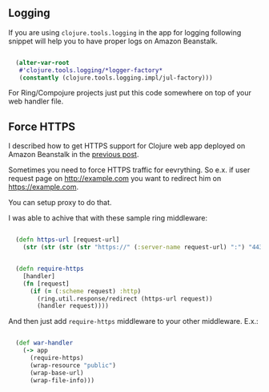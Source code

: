 <!--
name: Tips for running Clojure web app on Amazon Beanstalk
description: Bunch of small advises for running Clojure web app on Amazon Beanstalk.
author: Anton Podviaznikov
author_email: anton@hashobject.com
author_url: http://hashobject.com/team/anton
author_github: podviaznikov
author_twitter: podviaznikov
author_avatar: /images/anton-avatar.png
location: San Salvador, El Salvador
date_created: 2013-06-15
date_modified: 2013-06-15
date_published: 2013-06-15
headline:
in_language: en
keywords: clojure, amazon beanstalk, https, aws, logs, tips, logging
discussion_url: https://github.com/hashobject/blog.hashobject.com/issues/2
-->
## Logging

If you are using `clojure.tools.logging` in the app for logging following snippet will
help you to have proper logs on Amazon Beanstalk.

```clojure

  (alter-var-root
   #'clojure.tools.logging/*logger-factory*
   (constantly (clojure.tools.logging.impl/jul-factory)))

```

For Ring/Compojure projects just put this code somewhere on top of your web handler file.

## Force HTTPS

I described how to get HTTPS support for Clojure web app deployed on Amazon Beanstalk in the
[previous post](http://blog.hashobject.com/clojure-webapp-with-https-support-on-amazon-beanstalk.html).

Sometimes you need to force HTTPS traffic for eevrything. So e.x. if user request page on
http://example.com you want to redirect him on https://example.com.

You can setup proxy to do that.

I was able to achive that with these sample ring middleware:

```clojure

  (defn https-url [request-url]
    (str (str (str (str "https://" (:server-name request-url) ":") "443")) (:uri request-url)))


  (defn require-https
    [handler]
    (fn [request]
      (if (= (:scheme request) :http)
        (ring.util.response/redirect (https-url request))
        (handler request))))

```

And then just add `require-https` middleware to your other middleware. E.x.:

```clojure

  (def war-handler
    (-> app
      (require-https)
      (wrap-resource "public")
      (wrap-base-url)
      (wrap-file-info)))

```